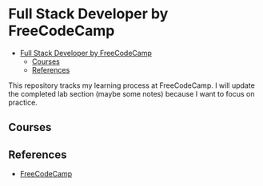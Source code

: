 # Full Stack Developer by FreeCodeCamp

- [Full Stack Developer by FreeCodeCamp](#full-stack-developer-by-freecodecamp)
  - [Courses](#courses)
  - [References](#references)

This repository tracks my learning process at FreeCodeCamp. I will update the completed lab section (maybe some notes) because I want to focus on practice.

## Courses

## References

- [FreeCodeCamp](https://www.freecodecamp.org/learn/full-stack-developer/)
